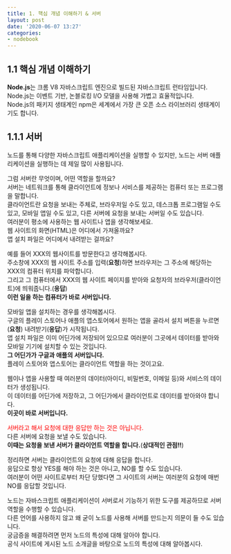 ```yaml
---
title: 1. 핵심 개념 이해하기 & 서버
layout: post
date: '2020-06-07 13:27'
categories:
- nodebook
---
```


## 1.1 핵심 개념 이해하기

**Node.js**는 크롬 V8 자바스크립트 엔진으로 빌드된 자바스크립트 런타임입니다.  
Node.js는 이벤트 기반, 논블로킹 I/O 모델을 사용해 가볍고 효율적입니다.  
Node.js의 패키지 생태계인 npm은 세계에서 가장 큰 오픈 소스 라이브러리 생태계이기도 합니다.

## 1.1.1 서버

노드를 통해 다양한 자바스크립트 애플리케이션을 실행할 수 있지만, 노드는 서버 애플리케이션을
실행하는 데 제일 많이 사용됩니다.

그럼 서버란 무엇이며, 어떤 역할을 할까요?  
서버는 네트워크를 통해 클라이언트에 정보나 서비스를 제공하는 컴퓨터 또는 프로그램을 말합니다.  
클라이언트란 요청을 보내는 주체로, 브라우저일 수도 있고, 데스크톱 프로그램일 수도 있고, 
모바일 앱일 수도 있고, 다른 서버에 요청을 보내는 서버일 수도 있습니다.  
여러분이 평소에 사용하는 웹 사이트나 앱을 생각해보세요.  
웹 사이트의 화면(HTML)은 어디에서 가져올까요?  
앱 설치 파일은 어디에서 내려받는 걸까요?

예를 들어 XXX의 웹사이트를 방문한다고 생각해봅시다.  
주소창에 XXX의 웹 사이트 주소를 입력(**요청**)하면 브라우저는 그 주소에 해당하는 XXX의 컴퓨터
위치를 파악합니다.  
그리고 그 컴퓨터에서 XXX의 웹 사이트 페이지를 받아와 요청자의 브라우저(클라이언트)에 띄워줍니다.(**응답**)  
**이런 일을 하는 컴퓨터가 바로 서버입니다.**

모바일 앱을 설치하는 경우를 생각해봅시다.  
구글의 플레이 스토어나 애플의 앱스토어에서 원하는 앱을 골라서 설치 버튼을 누르면(**요청**) 내려받기(**응답**)가 시작됩니다.  
앱 설치 파일은 이미 어딘가에 저장되어 있으므로 여러분이 그곳에서 데이터를 받아와 
모바일 기기에 설치할 수 있는 것입니다.  
**그 어딘가가 구글과 애플의 서버입니다.**  
플레이 스토어와 앱스토어는 클라이언트 역할을 하는 것이고요.

웹이나 앱을 사용할 때 여러분의 데이터(아이디, 비밀번호, 이메일 등)와 서비스의 데이터가 생성됩니다.  
이 데이터를 어딘가에 저장하고, 그 어딘가에서 클라이언트로 데이터를 받아와야 합니다.  
**이곳이 바로 서버입니다.**

<span style="color:red">서버라고 해서 요청에 대한 응답만 하는 것은 아닙니다.</span>  
다른 서버에 요청을 보낼 수도 있습니다.  
**이때는 요청을 보낸 서버가 클라이언트 역할을 합니다.**(**상대적인 관점!!**)

정리하면 서버는 클라이언트의 요청에 대해 응답을 합니다.  
응답으로 항상 YES를 해야 하는 것은 아니고, NO를 할 수도 있습니다.  
여러분이 어떤 사이트로부터 차단 당했다면 그 사이트의 서버는 여러분의 요청에 매번 NO를 응답할 것입니다.  

노드는 자바스크립트 애플리케이션이 서버로서 기능하기 위한 도구를 제공하므로 서버 역할을 수행할 수 있습니다.  
다른 언어를 사용하지 않고 왜 굳이 노드를 사용해 서버를 만드는지 의문이 들 수도 있습니다.  
궁금증을 해결하려면 먼저 노드의 특성에 대해 알아야 합니다.  
공식 사이트에 게시된 노드 소개글을 바탕으로 노드의 특성에 대해 알아봅시다.















